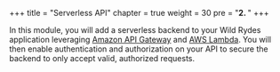 +++
title = "Serverless API"
chapter = true
weight = 30
pre = "<b>2. </b>"
+++

In this module, you will add a serverless backend to your Wild Rydes application leveraging [Amazon API Gateway](https://aws.amazon.com/api-gateway/) and [AWS Lambda](https://aws.amazon.com/lambda/). You will then enable authentication and authorization on your API to secure the backend to only accept valid, authorized requests.